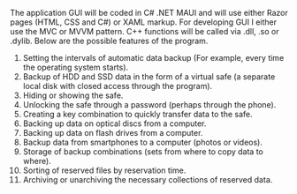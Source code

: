 The application GUI will be coded in C# .NET MAUI and will use either Razor pages (HTML, CSS and C#) or XAML markup. For developing GUI I either use the MVC or MVVM pattern. C++ functions will be called via .dll, .so or .dylib. Below are the possible features of the program.
1. Setting the intervals of automatic data backup (For example, every time the operating system starts).
2. Backup of HDD and SSD data in the form of a virtual safe (a separate local disk with closed access through the program).
3. Hiding or showing the safe.
4. Unlocking the safe through a password (perhaps through the phone).
5. Creating a key combination to quickly transfer data to the safe.
6. Backing up data on optical discs from a computer.
7. Backing up data on flash drives from a computer.
8. Backup data from smartphones to a computer (photos or videos).
9. Storage of backup combinations (sets from where to copy data to where).
10. Sorting of reserved files by reservation time.
11. Archiving or unarchiving the necessary collections of reserved data.